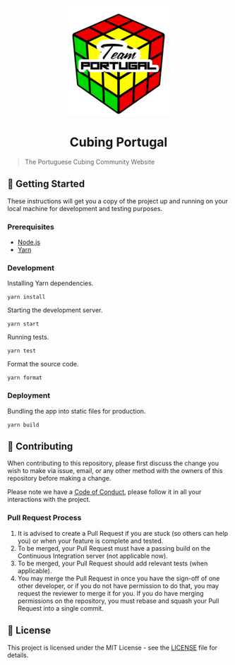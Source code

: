 <div align="center">
        <img src="static/portugal_team.png" width="250" alt="Portugal Team">
    <h1>Cubing Portugal</h1>
</div>

> The Portuguese Cubing Community Website

## :rocket: Getting Started

These instructions will get you a copy of the project up and running on your
local machine for development and testing purposes.

### Prerequisites

- [Node.js](https://nodejs.org/en/)
- [Yarn](https://yarnpkg.com/lang/en/)

### Development

Installing Yarn dependencies.

```shell
yarn install
```

Starting the development server.

```shell
yarn start
```

Running tests.

```shell
yarn test
```

Format the source code.

```shell
yarn format
```

### Deployment

Bundling the app into static files for production.

```shell
yarn build
```

## :handshake: Contributing

When contributing to this repository, please first discuss the change you wish
to make via issue, email, or any other method with the owners of this
repository before making a change.

Please note we have a [Code of Conduct](CODE_OF_CONDUCT.md), please follow it
in all your interactions with the project.

### Pull Request Process

1. It is advised to create a Pull Request if you are stuck (so others can help
   you) or when your feature is complete and tested.
2. To be merged, your Pull Request must have a passing build on the Continuous
   Integration server (not applicable now).
3. To be merged, your Pull Request should add relevant tests (when applicable).
4. You may merge the Pull Request in once you have the sign-off of one other
   developer, or if you do not have permission to do that, you may request the
   reviewer to merge it for you. If you do have merging permissions on the
   repository, you must rebase and squash your Pull Request into a single
   commit.

## :memo: License

This project is licensed under the MIT License - see the [LICENSE](LICENSE.txt)
file for details.
